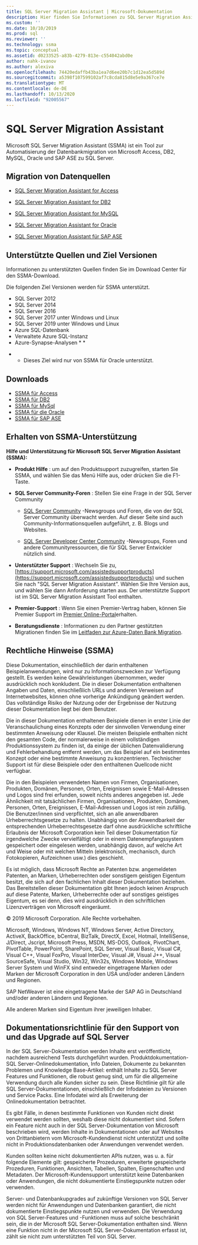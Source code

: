 ```yaml
---
title: SQL Server Migration Assistant | Microsoft-Dokumentation
description: Hier finden Sie Informationen zu SQL Server Migration Assistant, einem Tool, das die Daten Bank Migration zu SQL Server von Microsoft Access, DB2, MySQL, Oracle und SAP ASE automatisiert.
ms.custom: ''
ms.date: 10/10/2019
ms.prod: sql
ms.reviewer: ''
ms.technology: ssma
ms.topic: conceptual
ms.assetid: d0233525-a83b-4279-813e-c554042abd0e
author: nahk-ivanov
ms.author: alexiva
ms.openlocfilehash: 74420edaffb43ba1ea7d6ee20b7c1d12ea5d589d
ms.sourcegitcommit: a5398f107599102af7c8cda815d8e5e9a367ce7e
ms.translationtype: MT
ms.contentlocale: de-DE
ms.lasthandoff: 10/13/2020
ms.locfileid: "92005567"
---
```

# <a name="sql-server-migration-assistant"></a>SQL Server Migration Assistant

Microsoft SQL Server Migration Assistant (SSMA) ist ein Tool zur Automatisierung der Datenbankmigration von Microsoft Access, DB2, MySQL, Oracle und SAP ASE zu SQL Server.  
  
## <a name="migration-sources"></a>Migration von Datenquellen  
  
- [SQL Server Migration Assistant for Access](../ssma/access/sql-server-migration-assistant-for-access-accesstosql.md)  
  
- [SQL Server Migration Assistant for DB2](../ssma/db2/sql-server-migration-assistant-for-db2-db2tosql.md)  
  
- [SQL Server Migration Assistant for MySQL](../ssma/mysql/sql-server-migration-assistant-for-mysql-mysqltosql.md)  
  
- [SQL Server Migration Assistant for Oracle](../ssma/oracle/sql-server-migration-assistant-for-oracle-oracletosql.md)  
  
- [SQL Server Migration Assistant für SAP ASE](../ssma/sybase/sql-server-migration-assistant-for-sybase-sybasetosql.md)  

## <a name="supported-sources-and-target-versions"></a>Unterstützte Quellen und Ziel Versionen

Informationen zu unterstützten Quellen finden Sie im Download Center für den SSMA-Download.

Die folgenden Ziel Versionen werden für SSMA unterstützt.

- SQL Server 2012
- SQL Server 2014
- SQL Server 2016
- SQL Server 2017 unter Windows und Linux
- SQL Server 2019 unter Windows und Linux
- Azure SQL-Datenbank
- Verwaltete Azure SQL-Instanz
- Azure-Synapse-Analysen * *

* * Dieses Ziel wird nur von SSMA für Oracle unterstützt.

## <a name="downloads"></a>Downloads

- [SSMA für Access](https://aka.ms/ssmaforaccess)
- [SSMA für DB2](https://aka.ms/ssmafordb2)
- [SSMA für MySql](https://aka.ms/ssmaformysql)
- [SSMA für die Oracle](https://aka.ms/ssmafororacle)
- [SSMA für SAP ASE](https://aka.ms/ssmaforsybase)
 
## <a name="getting-ssma-support"></a>Erhalten von SSMA-Unterstützung  

**Hilfe und Unterstützung für Microsoft SQL Server Migration Assistant (SSMA):**  
  
- **Produkt Hilfe** : um auf den Produktsupport zuzugreifen, starten Sie SSMA, und wählen Sie das Menü Hilfe aus, oder drücken Sie die F1-Taste.  
  
- **SQL Server Community-Foren** : Stellen Sie eine Frage in der SQL Server Community  
  
  - [SQL Server Community](https://go.microsoft.com/fwlink/?LinkId=42455) -Newsgroups und Foren, die von der SQL Server Community überwacht werden. Auf dieser Seite sind auch Community-Informationsquellen aufgeführt, z. B. Blogs und Websites.  
  
  - [SQL Server Developer Center Community](https://go.microsoft.com/fwlink/?LinkId=42456) -Newsgroups, Foren und andere Communityressourcen, die für SQL Server Entwickler nützlich sind.  
  
- **Unterstützter Support** : Wechseln Sie zu, [https://support.microsoft.com/assistedsupportproducts](https://support.microsoft.com/assistedsupportproducts) und suchen Sie nach "SQL Server Migration Assistant".  Wählen Sie Ihre Version aus, und wählen Sie dann Anforderung starten aus.  Der unterstützte Support ist im SQL Server Migration Assistant Tool enthalten.  
  
- **Premier-Support** : Wenn Sie einen Premier-Vertrag haben, können Sie Premier Support im [Premier Online-Portal](https://premier.microsoft.com/)erhalten.  
  
- **Beratungsdienste** : Informationen zu den Partner gestützten Migrationen finden Sie im [Leitfaden zur Azure-Daten Bank Migration](https://datamigration.microsoft.com/).
  
## <a name="legal-notice-ssma"></a>Rechtliche Hinweise (SSMA)

Diese Dokumentation, einschließlich der darin enthaltenen Beispielanwendungen, wird nur zu Informationszwecken zur Verfügung gestellt. Es werden keine Gewährleistungen übernommen, weder ausdrücklich noch konkludent. Die in dieser Dokumentation enthaltenen Angaben und Daten, einschließlich URLs und anderen Verweisen auf Internetwebsites, können ohne vorherige Ankündigung geändert werden. Das vollständige Risiko der Nutzung oder der Ergebnisse der Nutzung dieser Dokumentation liegt bei dem Benutzer.  
  
Die in dieser Dokumentation enthaltenen Beispiele dienen in erster Linie der Veranschaulichung eines Konzepts oder der sinnvollen Verwendung einer bestimmten Anweisung oder Klausel. Die meisten Beispiele enthalten nicht den gesamten Code, der normalerweise in einem vollständigen Produktionssystem zu finden ist, da einige der üblichen Datenvalidierung und Fehlerbehandlung entfernt werden, um das Beispiel auf ein bestimmtes Konzept oder eine bestimmte Anweisung zu konzentrieren. Technischer Support ist für diese Beispiele oder den enthaltenen Quellcode nicht verfügbar.  
  
Die in den Beispielen verwendeten Namen von Firmen, Organisationen, Produkten, Domänen, Personen, Orten, Ereignissen sowie E-Mail-Adressen und Logos sind frei erfunden, soweit nichts anderes angegeben ist. Jede Ähnlichkeit mit tatsächlichen Firmen, Organisationen, Produkten, Domänen, Personen, Orten, Ereignissen, E-Mail-Adressen und Logos ist rein zufällig. Die Benutzer/innen sind verpflichtet, sich an alle anwendbaren Urheberrechtsgesetze zu halten. Unabhängig von der Anwendbarkeit der entsprechenden Urheberrechtsgesetze darf ohne ausdrückliche schriftliche Erlaubnis der Microsoft Corporation kein Teil dieser Dokumentation für irgendwelche Zwecke vervielfältigt oder in einem Datenempfangssystem gespeichert oder eingelesen werden, unabhängig davon, auf welche Art und Weise oder mit welchen Mitteln (elektronisch, mechanisch, durch Fotokopieren, Aufzeichnen usw.) dies geschieht.  
  
Es ist möglich, dass Microsoft Rechte an Patenten bzw. angemeldeten Patenten, an Marken, Urheberrechten oder sonstigem geistigen Eigentum besitzt, die sich auf den fachlichen Inhalt dieser Dokumentation beziehen. Das Bereitstellen dieser Dokumentation gibt Ihnen jedoch keinen Anspruch auf diese Patente, Marken, Urheberrechte oder auf sonstiges geistiges Eigentum, es sei denn, dies wird ausdrücklich in den schriftlichen Lizenzverträgen von Microsoft eingeräumt.  
  
© 2019 Microsoft Corporation. Alle Rechte vorbehalten.  
  
Microsoft, Windows, Windows NT, Windows Server, Active Directory, ActiveX, BackOffice, bCentral, BizTalk, DirectX, Excel, Hotmail, IntelliSense, J/Direct, Jscript, Microsoft Press, MSDN, MS-DOS, Outlook, PivotChart, PivotTable, PowerPoint, SharePoint, SQL Server, Visual Basic, Visual C#, Visual C++, Visual FoxPro, Visual InterDev, Visual J#, Visual J++, Visual SourceSafe, Visual Studio, Win32, Win32s, Windows Mobile, Windows Server System und WinFX sind entweder eingetragene Marken oder Marken der Microsoft Corporation in den USA und/oder anderen Ländern und Regionen.  
  
SAP NetWeaver ist eine eingetragene Marke der SAP AG in Deutschland und/oder anderen Ländern und Regionen.  
  
Alle anderen Marken sind Eigentum ihrer jeweiligen Inhaber.  
  
## <a name="documentation-policy-for-sql-server-support-and-upgrade"></a>Dokumentationsrichtlinie für den Support von und das Upgrade auf SQL Server

In der SQL Server-Dokumentation werden Inhalte erst veröffentlicht, nachdem ausreichend Tests durchgeführt wurden. Produktdokumentation-SQL Server-Onlinedokumentation, Info Dateien, Dokumente zu bekannten Problemen und Knowledge Base-Artikel: enthält Inhalte zu SQL Server Features und Funktionen, die robust genug sind, um für die allgemeine Verwendung durch alle Kunden sicher zu sein. Diese Richtlinie gilt für alle SQL Server-Dokumentationen, einschließlich der Infodateien zu Versionen und Service Packs. Eine Infodatei wird als Erweiterung der Onlinedokumentation betrachtet.  
  
Es gibt Fälle, in denen bestimmte Funktionen von Kunden nicht direkt verwendet werden sollten, weshalb diese nicht dokumentiert sind. Sofern ein Feature nicht auch in der SQL Server-Dokumentation von Microsoft beschrieben wird, werden Inhalte in Dokumentationen oder auf Websites von Drittanbietern vom Microsoft-Kundendienst nicht unterstützt und sollte nicht in Produktionsdatenbanken oder Anwendungen verwendet werden.  
  
Kunden sollten keine nicht dokumentierten APIs nutzen, was u. a. für folgende Elemente gilt: gespeicherte Prozeduren, erweiterte gespeicherte Prozeduren, Funktionen, Ansichten, Tabellen, Spalten, Eigenschaften und Metadaten. Der Microsoft-Kundensupport unterstützt keine Datenbanken oder Anwendungen, die nicht dokumentierte Einstiegspunkte nutzen oder verwenden.  
  
Server- und Datenbankupgrades auf zukünftige Versionen von SQL Server werden nicht für Anwendungen und Datenbanken garantiert, die nicht dokumentierte Einstiegspunkte nutzen und verwenden. Die Verwendung von SQL Server-Features und -Funktionen muss auf solche beschränkt sein, die in der Microsoft SQL Server-Dokumentation enthalten sind. Wenn eine Funktion nicht in der Microsoft SQL Server-Dokumentation erfasst ist, zählt sie nicht zum unterstützten Teil von SQL Server.  
